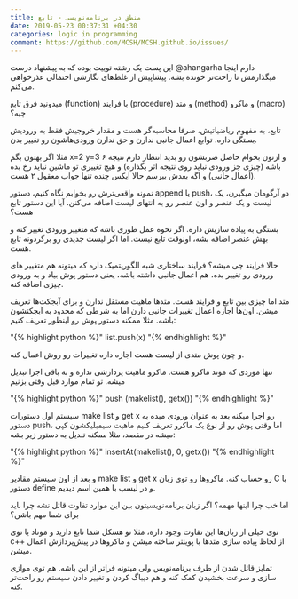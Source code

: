 ```yaml
---
title: منطق در برنامه‌نویسی - تابع
date: 2019-05-23 00:37:31 +04:30
categories: logic in programming
comment: https://github.com/MCSH/MCSH.github.io/issues/
---
```


این پست یک رشته توییت بوده که به پیشنهاد درست @ahangarha دارم اینجا میگذارمش تا راحت‌تر خونده بشه. پیشاپیش از غلط‌های نگارشی احتمالی عذرخواهی می‌کنم.

میدونید فرق تابع (function) با فرایند (procedure) و متد (method) و ماکرو (macro) چیه؟

تابع، به مفهوم ریاضیاتیش، صرفا محاسبه‌گر هست و مقدار خروجیش فقط به ورودیش بستگی داره. توابع اعمال جانبی ندارن و حق ندارن ورودی‌هاشون رو تغییر بدن.

مثلا اگر بهتون بگم x=2 y=3 و ازتون بخوام حاصل ضربشون رو بدید انتظار دارم نتیجه ۶ باشه (چیزی جز ورودی نباید روی نتیجه اثر بگذاره) و هیچ تغییری تو ماشین نباید رخ بده (اعمال جانبی) و اگه بعدش بپرسم حالا ایکس چنده تنها جواب معقول ۲ هست.

نمونه واقعی‌ترش رو بخوابم نگاه کنیم، دستور append یا push، دو آرگومان میگیرن، یک لیست و یک عنصر و اون عنصر رو به انتهای لیست اضافه می‌کنن. آیا این دستور تابع هست؟

بستگی به پیاده سازیش داره. اگر نحوه عمل طوری باشه که متغییر ورودی تغییر کنه و بهش عنصر اضافه بشه، اونوقت تابع نیست. اما اگر لیست جدیدی رو برگردونه تابع هست.

حالا فرایند چی میشه؟ فرایند ساختاری شبه الگوریتمیک داره که میتونه هم متغییر های ورودی رو تغییر بده، هم اعمال جانبی داشته باشه، یعنی دستور پوش بیاد و به ورودی چیزی اضافه کنه.

متد اما چیزی بین تابع و فرایند هست. متدها ماهیت مستقل ندارن و برای آبجکت‌ها تعریف میشن. اون‌ها اجازه اعمال تغییرات جانبی دارن اما به شرطی که محدود به آبجکتشون باشه. مثلا ممکنه دستور پوش رو اینطور تعریف کنیم:

"{% highlight python %}"
list.push(x)
"{% endhighlight %}"

و چون پوش متدی از لیست هست اجازه داره تغییرات رو روش اعمال کنه.

تنها موردی که موند ماکرو هست. ماکرو ماهیت پردازشی نداره و به باقی اجزا تبدیل میشه. تو تمام موارد قبل وقتی بزنیم

"{% highlight python %}"
push (makelist(), getx())
"{% endhighlight %}"


سیستم اول دستورات make list و get x رو اجرا میکنه بعد به عنوان ورودی میده به دستور push، اما وقتی پوش رو از نوع یک ماکرو تعریف کنیم ماهیت سیمبلیکشون کپی میشه در مقصد، مثلا ممکنه تبدیل به دستور زیر بشه:

"{% highlight python %}"
insertAt(makelist(), 0, getx())
"{% endhighlight %}"

و بعد از اون سیستم مقادیر make list  و get x رو حساب کنه. ماکروها رو توی زبان C با دستور define و در لیسپ با همین اسم دیدیم.

اما خب چرا اینها مهمه؟ اگر زبان برنامه‌نویسیتون بین این موارد تفاوت قائل نشه چرا باید برای شما مهم باشن؟

توی خیلی از زبان‌ها این تفاوت وجود داره، مثلا تو هسکل شما تابع دارید و موناد یا توی c++ از لحاظ پیاده سازی متدها با پوینتر ساخته میشن و ماکروها در پیش‌پردازش اعمال میشن.

تمایز قائل شدن از طرف برنامه‌نویس ولی میتونه فراتر از این باشه. هم توی موازی سازی و سرعت بخشیدن کمک کنه و هم دیباگ کردن و تغییر دادن سیستم رو راحت‌تر کنه.  